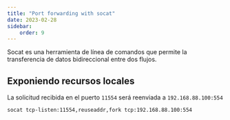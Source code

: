 ```yaml
---
title: "Port forwarding with socat"
date: 2023-02-28
sidebar:
    order: 9
---
```


Socat es una herramienta de línea de comandos que permite la transferencia de datos bidireccional entre dos flujos.

## Exponiendo recursos locales

La solicitud recibida en el puerto `11554` será reenviada a `192.168.88.100:554`

```
socat tcp-listen:11554,reuseaddr,fork tcp:192.168.88.100:554
```